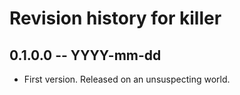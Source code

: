 # Revision history for killer

## 0.1.0.0 -- YYYY-mm-dd

* First version. Released on an unsuspecting world.
